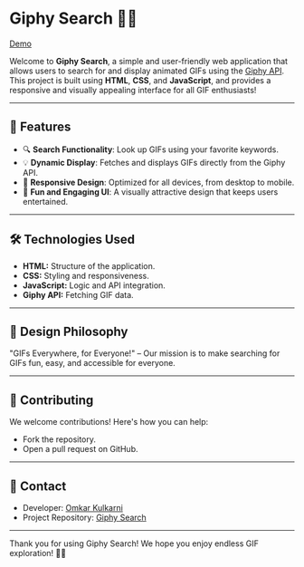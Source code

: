 # Giphy Search 🎥✨

[Demo](https://omkarkulkarni2704.github.io/GIF/)   

Welcome to **Giphy Search**, a simple and user-friendly web application that allows users to search for and display animated GIFs using the [Giphy API](https://developers.giphy.com/). This project is built using **HTML**, **CSS**, and **JavaScript**, and provides a responsive and visually appealing interface for all GIF enthusiasts!      

---    

## 🌟 Features

- 🔍 **Search Functionality**: Look up GIFs using your favorite keywords.
- 💡 **Dynamic Display**: Fetches and displays GIFs directly from the Giphy API.
- 📱 **Responsive Design**: Optimized for all devices, from desktop to mobile.
- 🎉 **Fun and Engaging UI**: A visually attractive design that keeps users entertained.

---

## 🛠️ Technologies Used

* **HTML:** Structure of the application.
* **CSS:** Styling and responsiveness.
* **JavaScript:** Logic and API integration.
* **Giphy API:** Fetching GIF data.

---

## 🎨 Design Philosophy

"GIFs Everywhere, for Everyone!" – Our mission is to make searching for GIFs fun, easy, and accessible for everyone.

---

## 🤝 Contributing
We welcome contributions! Here's how you can help:

* Fork the repository.
* Open a pull request on GitHub.

---

## 💬 Contact

* Developer: [Omkar Kulkarni](https://github.com/omkarkulkarni2704)
* Project Repository: [Giphy Search](https://github.com/omkarkulkarni2704/GIPHY-Search)

---

Thank you for using Giphy Search! We hope you enjoy endless GIF exploration! 🎥✨










